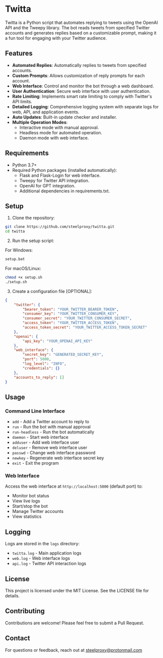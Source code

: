 # Twitta

Twitta is a Python script that automates replying to tweets using the OpenAI API and the Tweepy library. The bot reads tweets from specified Twitter accounts and generates replies based on a customizable prompt, making it a fun tool for engaging with your Twitter audience.

## Features

- **Automated Replies**: Automatically replies to tweets from specified accounts.
- **Custom Prompts**: Allows customization of reply prompts for each account.
- **Web Interface**: Control and monitor the bot through a web dashboard.
- **User Authentication**: Secure web interface with user authentication.
- **Rate Limiting**: Implements smart rate limiting to comply with Twitter's API limits.
- **Detailed Logging**: Comprehensive logging system with separate logs for web, API, and application events.
- **Auto Updates**: Built-in update checker and installer.
- **Multiple Operation Modes**:
  - Interactive mode with manual approval.
  - Headless mode for automated operation.
  - Daemon mode with web interface.

## Requirements

- Python 3.7+
- Required Python packages (installed automatically):
  - Flask and Flask-Login for web interface.
  - Tweepy for Twitter API integration.
  - OpenAI for GPT integration.
  - Additional dependencies in requirements.txt.

## Setup

1. Clone the repository:
```bash
git clone https://github.com/steelproxy/twitta.git
cd twitta
```

2. Run the setup script:

For Windows:
```bash
setup.bat
```

For macOS/Linux:
```bash
chmod +x setup.sh
./setup.sh
```

3. Create a configuration file [OPTIONAL]:
```json
{
    "twitter": {
        "bearer_token": "YOUR_TWITTER_BEARER_TOKEN",
        "consumer_key": "YOUR_TWITTER_CONSUMER_KEY",
        "consumer_secret": "YOUR_TWITTER_CONSUMER_SECRET",
        "access_token": "YOUR_TWITTER_ACCESS_TOKEN",
        "access_token_secret": "YOUR_TWITTER_ACCESS_TOKEN_SECRET"
    },
    "openai": {
        "api_key": "YOUR_OPENAI_API_KEY"
    },
    "web_interface": {
        "secret_key": "GENERATED_SECRET_KEY",
        "port": 5000,
        "log_level": "INFO",
        "credentials": {}
    },
    "accounts_to_reply": []
}
```

## Usage

### Command Line Interface
- `add` - Add a Twitter account to reply to
- `run` - Run the bot with manual approval
- `run-headless` - Run the bot automatically
- `daemon` - Start web interface
- `adduser` - Add web interface user
- `deluser` - Remove web interface user
- `passwd` - Change web interface password
- `newkey` - Regenerate web interface secret key
- `exit` - Exit the program

### Web Interface
Access the web interface at `http://localhost:5000` (default port) to:
- Monitor bot status
- View live logs
- Start/stop the bot
- Manage Twitter accounts
- View statistics

## Logging
Logs are stored in the `logs` directory:
- `twitta.log` - Main application logs
- `web.log` - Web interface logs
- `api.log` - Twitter API interaction logs

## License
This project is licensed under the MIT License. See the LICENSE file for details.

## Contributing
Contributions are welcome! Please feel free to submit a Pull Request.

## Contact
For questions or feedback, reach out at steelproxy@protonmail.com
